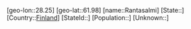 ﻿---
location: [61.98,28.25]
type: City
tags:
- geo/City


SpocWebEntityId: 33633
isDeleted: false
confidential: public

---
[geo-lon::28.25]
[geo-lat::61.98]
[name::Rantasalmi]
[State::]
[Country::[Finland](geo/Continent/Europe/Finland.md)]
[StateId::]
[Population::]
[Unknown::]


